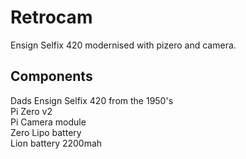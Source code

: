 # Retrocam
Ensign Selfix 420 modernised with pizero and camera.  
  
## Components
  Dads Ensign Selfix 420 from the 1950's  
  Pi Zero v2  
  Pi Camera module  
  Zero Lipo battery  
  Lion battery 2200mah
